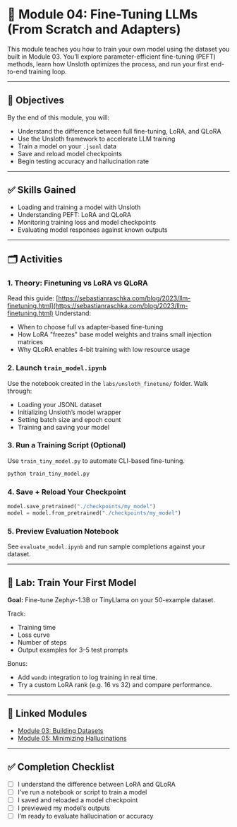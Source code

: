 # 🔧 Module 04: Fine-Tuning LLMs (From Scratch and Adapters)

This module teaches you how to train your own model using the dataset you built in Module 03.
You’ll explore parameter-efficient fine-tuning (PEFT) methods, learn how Unsloth optimizes the process, and run your first end-to-end training loop.

---

## 🎯 Objectives

By the end of this module, you will:

* Understand the difference between full fine-tuning, LoRA, and QLoRA
* Use the Unsloth framework to accelerate LLM training
* Train a model on your `.jsonl` data
* Save and reload model checkpoints
* Begin testing accuracy and hallucination rate

---

## ✅ Skills Gained

* Loading and training a model with Unsloth
* Understanding PEFT: LoRA and QLoRA
* Monitoring training loss and model checkpoints
* Evaluating model responses against known outputs

---

## 🗂️ Activities

### 1. Theory: Finetuning vs LoRA vs QLoRA

Read this guide: [https://sebastianraschka.com/blog/2023/llm-finetuning.html](https://sebastianraschka.com/blog/2023/llm-finetuning.html)
Understand:

* When to choose full vs adapter-based fine-tuning
* How LoRA "freezes" base model weights and trains small injection matrices
* Why QLoRA enables 4-bit training with low resource usage

### 2. Launch `train_model.ipynb`

Use the notebook created in the `labs/unsloth_finetune/` folder.
Walk through:

* Loading your JSONL dataset
* Initializing Unsloth’s model wrapper
* Setting batch size and epoch count
* Training and saving your model

### 3. Run a Training Script (Optional)

Use `train_tiny_model.py` to automate CLI-based fine-tuning.

```bash
python train_tiny_model.py
```

### 4. Save + Reload Your Checkpoint

```python
model.save_pretrained("./checkpoints/my_model")
model = model.from_pretrained("./checkpoints/my_model")
```

### 5. Preview Evaluation Notebook

See `evaluate_model.ipynb` and run sample completions against your dataset.

---

## 🧪 Lab: Train Your First Model

**Goal:** Fine-tune Zephyr-1.3B or TinyLlama on your 50-example dataset.

Track:

* Training time
* Loss curve
* Number of steps
* Output examples for 3–5 test prompts

Bonus:

* Add `wandb` integration to log training in real time.
* Try a custom LoRA rank (e.g. 16 vs 32) and compare performance.

---

## 🔗 Linked Modules

* [Module 03: Building Datasets](../03_datasets/README.md)
* [Module 05: Minimizing Hallucinations](../05_hallucination_control/README.md)

---

## ✅ Completion Checklist

* [ ] I understand the difference between LoRA and QLoRA
* [ ] I’ve run a notebook or script to train a model
* [ ] I saved and reloaded a model checkpoint
* [ ] I previewed my model’s outputs
* [ ] I’m ready to evaluate hallucination or accuracy

